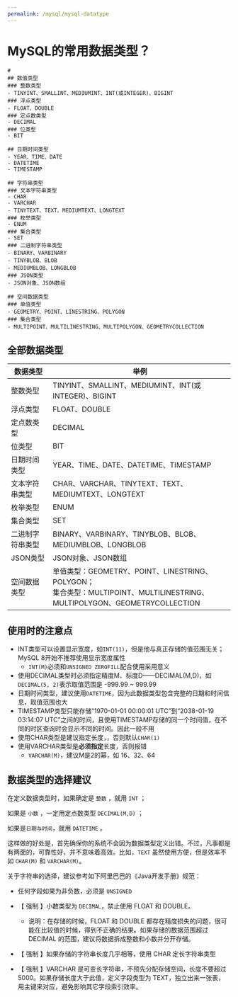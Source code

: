 ```yaml
---
permalink: /mysql/mysql-datatype
---
```


# MySQL的常用数据类型？

```markmap
# 
## 数值类型
### 整数类型 
- TINYINT、SMALLINT、MEDIUMINT、INT(或INTEGER)、BIGINT
### 浮点类型
- FLOAT、DOUBLE
### 定点数类型
- DECIMAL
### 位类型
- BIT

## 日期时间类型
- YEAR、TIME、DATE
- DATETIME
- TIMESTAMP

## 字符串类型
### 文本字符串类型
- CHAR
- VARCHAR
- TINYTEXT、TEXT、MEDIUMTEXT、LONGTEXT
### 枚举类型
- ENUM
### 集合类型
- SET
### 二进制字符串类型
- BINARY、VARBINARY
- TINYBLOB、BLOB
- MEDIUMBLOB、LONGBLOB
### JSON类型
- JSON对象、JSON数组

## 空间数据类型
### 单值类型
- GEOMETRY、POINT、LINESTRING、POLYGON
### 集合类型
- MULTIPOINT、MULTILINESTRING、MULTIPOLYGON、GEOMETRYCOLLECTION
```

## 全部数据类型

| 数据类型 | 举例 |
| -------- | ---- |
| 整数类型 | TINYINT、SMALLINT、MEDIUMINT、INT(或INTEGER)、BIGINT |
| 浮点类型 | FLOAT、DOUBLE |
| 定点数类型 | DECIMAL |
| 位类型 | BIT |
| 日期时间类型 | YEAR、TIME、DATE、DATETIME、TIMESTAMP |
| 文本字符串类型 | CHAR、VARCHAR、TINYTEXT、TEXT、MEDIUMTEXT、LONGTEXT |
| 枚举类型 | ENUM |
| 集合类型 | SET |
| 二进制字符串类型 | BINARY、VARBINARY、TINYBLOB、BLOB、MEDIUMBLOB、LONGBLOB |
| JSON类型 | JSON对象、JSON数组 |
| 空间数据类型 | 单值类型：GEOMETRY、POINT、LINESTRING、POLYGON；<br>集合类型：MULTIPOINT、MULTILINESTRING、MULTIPOLYGON、GEOMETRYCOLLECTION |


## 使用时的注意点

- INT类型可以设置显示宽度，如`INT(11)`，但是他与真正存储的值范围无关；MySQL 8开始不推荐使用显示宽度属性
  - `INT(M)`必须和`UNSIGNED ZEROFILL`配合使用采用意义
- 使用DECIMAL类型时必须指定精度M、标度D——DECIMAL(M,D)，如`DECIMAL(5, 2)`表示取值范围是 -999.99 ~ 999.99
- 日期时间类型，建议使用`DATETIME`，因为此数据类型包含完整的日期和时间信息，取值范围也大
- TIMESTAMP类型只能存储“1970-01-01 00:00:01 UTC”到“2038-01-19 03:14:07 UTC”之间的时间，且使用TIMESTAMP存储的同一个时间值，在不同的时区查询时会显示不同的时间。因此一般不用
- 使用CHAR类型是建议指定长度，，否则默认`CHAR(1)`
- 使用VARCHAR类型是**必须指定**长度，否则报错
  -  `VARCHAR(M)`，建议M是2的幂，如 16、32、64


## 数据类型的选择建议

在定义数据类型时，如果确定是 `整数` ，就用 `INT` ；

如果是 `小数` ，一定用定点数类型 `DECIMAL(M,D)` ；

如果是`日期与时间`，就用 `DATETIME` 。

这样做的好处是，首先确保你的系统不会因为数据类型定义出错。不过，凡事都是有两面的，可靠性好，并不意味着高效。比如，`TEXT` 虽然使用方便，但是效率不如 `CHAR(M)` 和 `VARCHAR(M)`。

关于字符串的选择，建议参考如下阿里巴巴的《Java开发手册》规范：

- 任何字段如果为非负数，必须是 `UNSIGNED` 
- 【 强制 】小数类型为 `DECIMAL`，禁止使用 FLOAT 和 DOUBLE。
    - 说明：在存储的时候，FLOAT 和 DOUBLE 都存在精度损失的问题，很可能在比较值的时候，得到不正确的结果。如果存储的数据范围超过 DECIMAL 的范围，建议将数据拆成整数和小数并分开存储。

- 【 强制 】如果存储的字符串长度几乎相等，使用 CHAR 定长字符串类型
- 【 强制 】VARCHAR 是可变长字符串，不预先分配存储空间，长度不要超过 5000。如果存储长度大于此值，定义字段类型为 TEXT，独立出来一张表，用主键来对应，避免影响其它字段索引效率。



